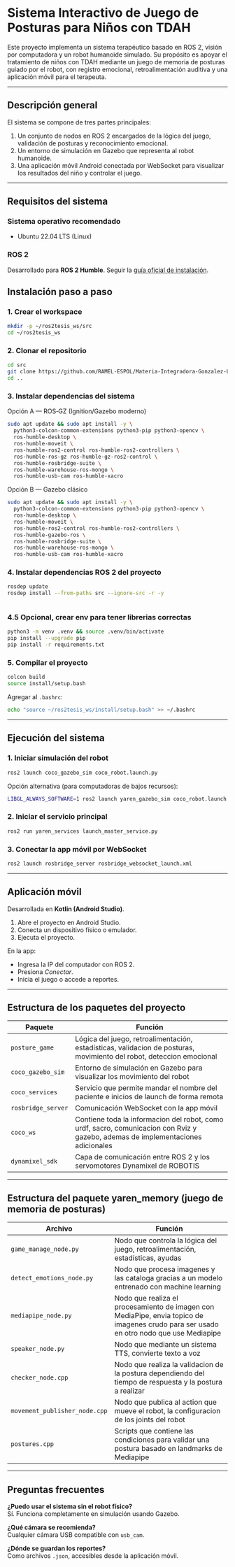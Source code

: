 # Sistema Interactivo de Juego de Posturas para Niños con TDAH

Este proyecto implementa un sistema terapéutico basado en ROS 2, visión por computadora y un robot humanoide simulado. Su propósito es apoyar el tratamiento de niños con TDAH mediante un juego de memoria de posturas guiado por el robot, con registro emocional, retroalimentación auditiva y una aplicación móvil para el terapeuta.

---

## Descripción general

El sistema se compone de tres partes principales:

1. Un conjunto de nodos en ROS 2 encargados de la lógica del juego, validación de posturas y reconocimiento emocional.
2. Un entorno de simulación en Gazebo que representa al robot humanoide.
3. Una aplicación móvil Android conectada por WebSocket para visualizar los resultados del niño y controlar el juego.

---

## Requisitos del sistema

### Sistema operativo recomendado

- Ubuntu 22.04 LTS (Linux)

### ROS 2

Desarrollado para **ROS 2 Humble**. Seguir la [guía oficial de instalación](https://docs.ros.org/en/humble/Installation.html).


## Instalación paso a paso

### 1. Crear el workspace

```bash
mkdir -p ~/ros2tesis_ws/src
cd ~/ros2tesis_ws
```

### 2. Clonar el repositorio

```bash
cd src
git clone https://github.com/RAMEL-ESPOL/Materia-Integradora-Gonzalez-Lucin.git
cd ..
```

### 3. Instalar dependencias del sistema

Opción A — ROS‑GZ (Ignition/Gazebo moderno)

```bash
sudo apt update && sudo apt install -y \
  python3-colcon-common-extensions python3-pip python3-opencv \
  ros-humble-desktop \
  ros-humble-moveit \
  ros-humble-ros2-control ros-humble-ros2-controllers \
  ros-humble-ros-gz ros-humble-gz-ros2-control \
  ros-humble-rosbridge-suite \
  ros-humble-warehouse-ros-mongo \
  ros-humble-usb-cam ros-humble-xacro


```

Opción B — Gazebo clásico

```bash
sudo apt update && sudo apt install -y \
  python3-colcon-common-extensions python3-pip python3-opencv \
  ros-humble-desktop \
  ros-humble-moveit \
  ros-humble-ros2-control ros-humble-ros2-controllers \
  ros-humble-gazebo-ros \
  ros-humble-rosbridge-suite \
  ros-humble-warehouse-ros-mongo \
  ros-humble-usb-cam ros-humble-xacro


```

### 4. Instalar dependencias ROS 2 del proyecto

```bash
rosdep update
rosdep install --from-paths src --ignore-src -r -y



```

### 4.5 Opcional, crear env para tener librerias correctas

```bash
python3 -m venv .venv && source .venv/bin/activate
pip install --upgrade pip
pip install -r requirements.txt

```

### 5. Compilar el proyecto

```bash
colcon build
source install/setup.bash
```

Agregar al `.bashrc`:

```bash
echo "source ~/ros2tesis_ws/install/setup.bash" >> ~/.bashrc
```

---

## Ejecución del sistema

### 1. Iniciar simulación del robot

```bash
ros2 launch coco_gazebo_sim coco_robot.launch.py
```

Opción alternativa (para computadoras de bajos recursos):

```bash
LIBGL_ALWAYS_SOFTWARE=1 ros2 launch yaren_gazebo_sim coco_robot.launch.py
```

### 2. Iniciar el servicio principal

```bash
ros2 run yaren_services launch_master_service.py
```

### 3. Conectar la app móvil por WebSocket

```bash
ros2 launch rosbridge_server rosbridge_websocket_launch.xml
```

---

## Aplicación móvil

Desarrollada en **Kotlin (Android Studio)**.

1. Abre el proyecto en Android Studio.
2. Conecta un dispositivo físico o emulador.
3. Ejecuta el proyecto.

En la app:

- Ingresa la IP del computador con ROS 2.
- Presiona *Conectar*.
- Inicia el juego o accede a reportes.

---

## Estructura de los paquetes del proyecto

| Paquete | Función |
|--------|---------|
| `posture_game` | Lógica del juego, retroalimentación, estadísticas, validacion de posturas, movimiento del robot, deteccion emocional|
| `coco_gazebo_sim` | Entorno de simulación en Gazebo para visualizar los movimiento del robot|
| `coco_services` | Servicio que permite mandar el nombre del paciente e inicios de launch de forma remota|
| `rosbridge_server` | Comunicación WebSocket con la app móvil |
| `coco_ws` | Contiene toda la informacion del robot, como urdf, sacro, comunicacion con Rviz y gazebo, ademas de implementaciones adicionales |
| `dynamixel_sdk` | Capa de comunicación entre ROS 2 y los servomotores Dynamixel de ROBOTIS|

---

## Estructura del paquete yaren_memory (juego de memoria de posturas)

| Archivo | Función |
|--------|---------|
| `game_manage_node.py` | Nodo que controla la lógica del juego, retroalimentación, estadísticas, ayudas|
| `detect_emotions_node.py` | Nodo que procesa imagenes y las cataloga gracias a un modelo entrenado con machine learning |
| `mediapipe_node.py` | Nodo que realiza el procesamiento de imagen con MediaPipe, envia topico de imagenes crudo para ser usado en otro nodo que use Mediapipe|
| `speaker_node.py` | Nodo que mediante un sistema TTS, convierte texto a voz |
| `checker_node.cpp`| Nodo que realiza la validacion de la postura dependiendo del tiempo de respuesta y la postura a realizar |
| `movement_publisher_node.cpp` | Nodo que publica al action que mueve el robot, la configuracion de los joints del robot|
| `postures.cpp`| Scripts que contiene las condiciones para validar una postura basado en landmarks de Mediapipe|

---


## Preguntas frecuentes

**¿Puedo usar el sistema sin el robot físico?**  
Sí. Funciona completamente en simulación usando Gazebo.

**¿Qué cámara se recomienda?**  
Cualquier cámara USB compatible con `usb_cam`.

**¿Dónde se guardan los reportes?**  
Como archivos `.json`, accesibles desde la aplicación móvil.

